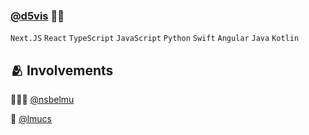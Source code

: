 ### [@d5vis](https://d5vis.github.io) ✌🏽

`Next.JS` `React` `TypeScript` `JavaScript` `Python` `Swift` `Angular` `Java` `Kotlin`

## 🫂 Involvements

🧑🏾‍💻 [@nsbelmu](https://www.instagram.com/nsbelmu)

🏫 [@lmucs](https://sites.google.com/view/lmucs/)
